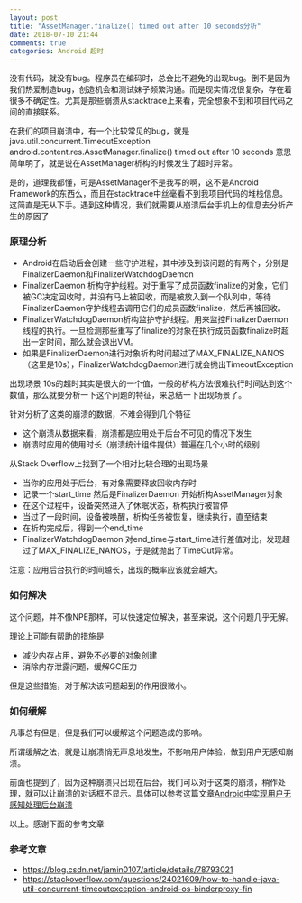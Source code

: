 ```yaml
---
layout: post
title: "AssetManager.finalize() timed out after 10 seconds分析"
date: 2018-07-10 21:44
comments: true
categories: Android 超时 
---
```


没有代码，就没有bug。程序员在编码时，总会比不避免的出现bug。倒不是因为我们热爱制造bug，创造机会和测试妹子频繁沟通。而是现实情况很复杂，存在着很多不确定性。尤其是那些崩溃从stacktrace上来看，完全想象不到和项目代码之间的直接联系。

<!--more-->

在我们的项目崩溃中，有一个比较常见的bug，就是 java.util.concurrent.TimeoutException android.content.res.AssetManager.finalize() timed out after 10 seconds  意思简单明了，就是说在AssetManager析构的时候发生了超时异常。

是的，道理我都懂，可是AssetManager不是我写的啊，这不是Android Framework的东西么，而且在stacktrace中丝毫看不到我项目代码的堆栈信息。这简直是无从下手。遇到这种情况，我们就需要从崩溃后台手机上的信息去分析产生的原因了

### 原理分析

  * Android在启动后会创建一些守护进程，其中涉及到该问题的有两个，分别是FinalizerDaemon和FinalizerWatchdogDaemon
  * FinalizerDaemon 析构守护线程。对于重写了成员函数finalize的对象，它们被GC决定回收时，并没有马上被回收，而是被放入到一个队列中，等待FinalizerDaemon守护线程去调用它们的成员函数finalize，然后再被回收。
  * FinalizerWatchdogDaemon析构监护守护线程。用来监控FinalizerDaemon线程的执行。一旦检测那些重写了finalize的对象在执行成员函数finalize时超出一定时间，那么就会退出VM。
  * 如果是FinalizerDaemon进行对象析构时间超过了MAX_FINALIZE_NANOS（这里是10s），FinalizerWatchdogDaemon进行就会抛出TimeoutException


出现场景
10s的超时其实是很大的一个值，一般的析构方法很难执行时间达到这个数值，那么就要分析一下这个问题的特征，来总结一下出现场景了。

针对分析了这类的崩溃的数据，不难会得到几个特征

  * 这个崩溃从数据来看，崩溃都是应用处于后台不可见的情况下发生
  * 崩溃时应用的使用时长（崩溃统计组件提供）普遍在几个小时的级别

从Stack Overflow上找到了一个相对比较合理的出现场景

  * 当你的应用处于后台，有对象需要释放回收内存时
  * 记录一个start_time 然后是FinalizerDaemon 开始析构AssetManager对象
  * 在这个过程中，设备突然进入了休眠状态，析构执行被暂停
  * 当过了一段时间，设备被唤醒，析构任务被恢复，继续执行，直至结束
  * 在析构完成后，得到一个end_time
  * FinalizerWatchdogDaemon 对end_time与start_time进行差值对比，发现超过了MAX_FINALIZE_NANOS，于是就抛出了TimeOut异常。

注意：应用后台执行的时间越长，出现的概率应该就会越大。


### 如何解决

这个问题，并不像NPE那样，可以快速定位解决，甚至来说，这个问题几乎无解。

理论上可能有帮助的措施是

  * 减少内存占用，避免不必要的对象创建
  * 消除内存泄露问题，缓解GC压力

但是这些措施，对于解决该问题起到的作用很微小。

### 如何缓解

凡事总有但是，但是我们可以缓解这个问题造成的影响。

所谓缓解之法，就是让崩溃悄无声息地发生，不影响用户体验，做到用户无感知崩溃。

前面也提到了，因为这种崩溃只出现在后台，我们可以对于这类的崩溃，稍作处理，就可以让崩溃的对话框不显示。具体可以参考这篇文章[Android中实现用户无感知处理后台崩溃](https://droidyue.com/blog/2018/04/01/do-not-bother-the-user-when-app-crash-in-a-background-state/)

以上。感谢下面的参考文章

### 参考文章

  * https://blog.csdn.net/jamin0107/article/details/78793021
  * https://stackoverflow.com/questions/24021609/how-to-handle-java-util-concurrent-timeoutexception-android-os-binderproxy-fin


